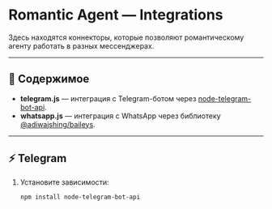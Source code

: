 # Romantic Agent — Integrations

Здесь находятся коннекторы, которые позволяют романтическому агенту работать в разных мессенджерах.

---

## 📂 Содержимое

- **telegram.js** — интеграция с Telegram-ботом через [node-telegram-bot-api](https://www.npmjs.com/package/node-telegram-bot-api).  
- **whatsapp.js** — интеграция с WhatsApp через библиотеку [@adiwajshing/baileys](https://www.npmjs.com/package/@adiwajshing/baileys).  

---

## ⚡ Telegram

1. Установите зависимости:
   ```bash
   npm install node-telegram-bot-api